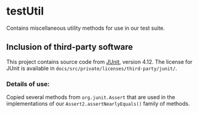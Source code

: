 # testUtil

Contains miscellaneous utility methods for use in our test suite.

## Inclusion of third-party software

This project contains source code from [JUnit](https://github.com/junit-team/junit4), version 4.12.
The license for JUnit is available in `docs/src/private/licenses/third-party/junit/`.

### Details of use:

Copied several methods from `org.junit.Assert` that are used in the implementations of our
`Assert2.assertNearlyEquals()` family of methods.
